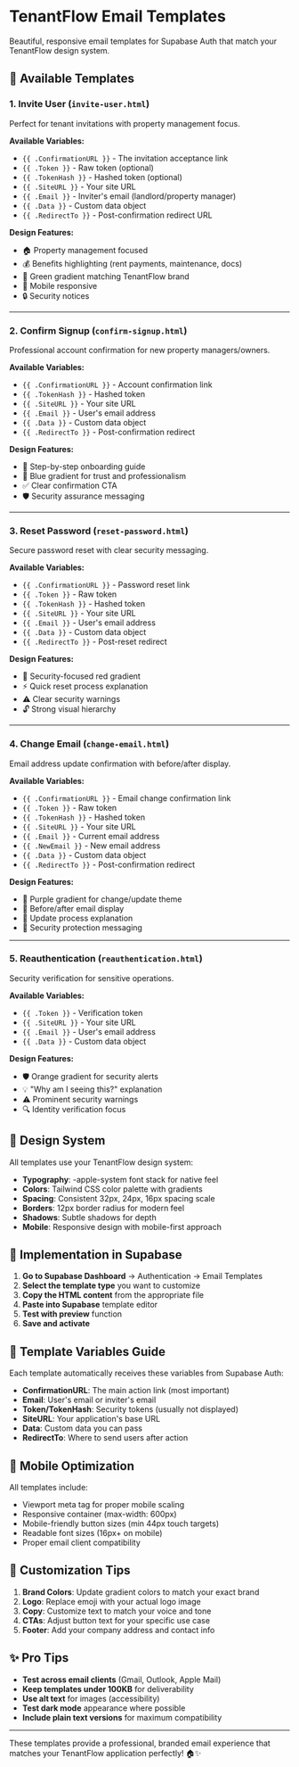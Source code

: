 # TenantFlow Email Templates

Beautiful, responsive email templates for Supabase Auth that match your TenantFlow design system.

## 📧 Available Templates

### 1. **Invite User** (`invite-user.html`)
Perfect for tenant invitations with property management focus.

**Available Variables:**
- `{{ .ConfirmationURL }}` - The invitation acceptance link
- `{{ .Token }}` - Raw token (optional)
- `{{ .TokenHash }}` - Hashed token (optional)  
- `{{ .SiteURL }}` - Your site URL
- `{{ .Email }}` - Inviter's email (landlord/property manager)
- `{{ .Data }}` - Custom data object
- `{{ .RedirectTo }}` - Post-confirmation redirect URL

**Design Features:**
- 🏠 Property management focused
- 💰 Benefits highlighting (rent payments, maintenance, docs)
- 🎨 Green gradient matching TenantFlow brand
- 📱 Mobile responsive
- 🔒 Security notices

---

### 2. **Confirm Signup** (`confirm-signup.html`)
Professional account confirmation for new property managers/owners.

**Available Variables:**
- `{{ .ConfirmationURL }}` - Account confirmation link
- `{{ .TokenHash }}` - Hashed token
- `{{ .SiteURL }}` - Your site URL
- `{{ .Email }}` - User's email address
- `{{ .Data }}` - Custom data object
- `{{ .RedirectTo }}` - Post-confirmation redirect

**Design Features:**
- 🎯 Step-by-step onboarding guide
- 💙 Blue gradient for trust and professionalism
- ✅ Clear confirmation CTA
- 🛡️ Security assurance messaging

---

### 3. **Reset Password** (`reset-password.html`)
Secure password reset with clear security messaging.

**Available Variables:**
- `{{ .ConfirmationURL }}` - Password reset link
- `{{ .Token }}` - Raw token
- `{{ .TokenHash }}` - Hashed token
- `{{ .SiteURL }}` - Your site URL
- `{{ .Email }}` - User's email address
- `{{ .Data }}` - Custom data object
- `{{ .RedirectTo }}` - Post-reset redirect

**Design Features:**
- 🔑 Security-focused red gradient
- ⚡ Quick reset process explanation
- ⚠️ Clear security warnings
- 🔓 Strong visual hierarchy

---

### 4. **Change Email** (`change-email.html`)
Email address update confirmation with before/after display.

**Available Variables:**
- `{{ .ConfirmationURL }}` - Email change confirmation link
- `{{ .Token }}` - Raw token
- `{{ .TokenHash }}` - Hashed token
- `{{ .SiteURL }}` - Your site URL
- `{{ .Email }}` - Current email address
- `{{ .NewEmail }}` - New email address
- `{{ .Data }}` - Custom data object
- `{{ .RedirectTo }}` - Post-confirmation redirect

**Design Features:**
- 📧 Purple gradient for change/update theme
- 🔄 Before/after email display
- 📱 Update process explanation
- 🔐 Security protection messaging

---

### 5. **Reauthentication** (`reauthentication.html`)
Security verification for sensitive operations.

**Available Variables:**
- `{{ .Token }}` - Verification token
- `{{ .SiteURL }}` - Your site URL  
- `{{ .Email }}` - User's email address
- `{{ .Data }}` - Custom data object

**Design Features:**
- 🛡️ Orange gradient for security alerts
- 💡 "Why am I seeing this?" explanation
- ⚠️ Prominent security warnings
- 🔍 Identity verification focus

## 🎨 Design System

All templates use your TenantFlow design system:

- **Typography**: -apple-system font stack for native feel
- **Colors**: Tailwind CSS color palette with gradients
- **Spacing**: Consistent 32px, 24px, 16px spacing scale
- **Borders**: 12px border radius for modern feel
- **Shadows**: Subtle shadows for depth
- **Mobile**: Responsive design with mobile-first approach

## 🚀 Implementation in Supabase

1. **Go to Supabase Dashboard** → Authentication → Email Templates
2. **Select the template type** you want to customize
3. **Copy the HTML content** from the appropriate file
4. **Paste into Supabase** template editor
5. **Test with preview** function
6. **Save and activate**

## 🎯 Template Variables Guide

Each template automatically receives these variables from Supabase Auth:

- **ConfirmationURL**: The main action link (most important)
- **Email**: User's email or inviter's email  
- **Token/TokenHash**: Security tokens (usually not displayed)
- **SiteURL**: Your application's base URL
- **Data**: Custom data you can pass
- **RedirectTo**: Where to send users after action

## 📱 Mobile Optimization

All templates include:
- Viewport meta tag for proper mobile scaling
- Responsive container (max-width: 600px)
- Mobile-friendly button sizes (min 44px touch targets)
- Readable font sizes (16px+ on mobile)
- Proper email client compatibility

## 🔧 Customization Tips

1. **Brand Colors**: Update gradient colors to match your exact brand
2. **Logo**: Replace emoji with your actual logo image
3. **Copy**: Customize text to match your voice and tone
4. **CTAs**: Adjust button text for your specific use case
5. **Footer**: Add your company address and contact info

## ✨ Pro Tips

- **Test across email clients** (Gmail, Outlook, Apple Mail)
- **Keep templates under 100KB** for deliverability
- **Use alt text** for images (accessibility)
- **Test dark mode** appearance where possible
- **Include plain text versions** for maximum compatibility

---

These templates provide a professional, branded email experience that matches your TenantFlow application perfectly! 🏠✨